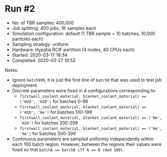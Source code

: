 Run #2
======

 - No. of TBR samples: 400,000
 - Job splitting: 400 jobs, 1K samples each
 - Simulation configuration: default (1 TBR sample = 10 batches, 10,000 particles each)
 - Sampling strategy: uniform
 - Hardware: Hypatia RCIF partition (4 nodes, 40 CPUs each)
 - Started: 2020-03-17 18:34
 - Completed: 2020-03-27 18:52


Notes:

 - Ignore `batch999`, it is just the first line of `batch0` that was used to test job deployment.
 - Discrete parameters were fixed in 4 configurations corresponding to:
   - `firstwall_coolant_material, blanket_coolant_material) == ('H2O', 'H2O')`
      for batches 0-99
   - `firstwall_coolant_material, blanket_coolant_material) == ('H2O', 'He')`
      for batches 100-199
   - `firstwall_coolant_material, blanket_coolant_material) == ('He', 'H2O')`
      for batches 200-299
   - `firstwall_coolant_material, blanket_coolant_material) == ('He', 'He')`
      for batches 300-399
 - Continuous parameters are sampled uniformly independently within each 100
   batch region. However, between the regions their values were fixed so that
   `batchA == batchB iff A == B (mod 100)`.

